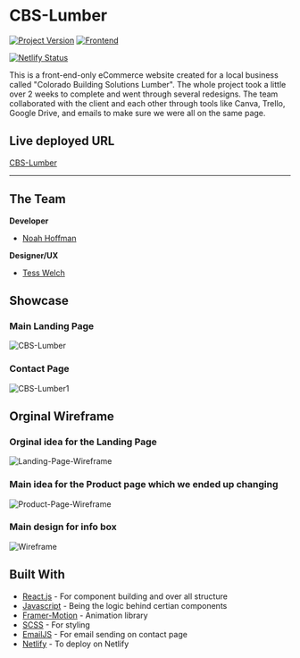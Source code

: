 # CBS-Lumber

[![Project Version][version-image]][version-url]
[![Frontend][Frontend-image]][Frontend-url]


[![Netlify Status](https://api.netlify.com/api/v1/badges/75dc8464-d33f-4647-8f1b-f06803a9b3e9/deploy-status)](https://app.netlify.com/sites/cbs-lumber/deploys)

This is a front-end-only eCommerce website created for a local business called "Colorado Building Solutions Lumber". The whole project took a little over 2 weeks to complete and went through several redesigns. The team collaborated with the client and each other through tools like Canva, Trello, Google Drive, and emails to make sure we were all on the same page. 

## Live deployed URL
[CBS-Lumber](https://cbs-lumber.com/)

---
## The Team

**Developer** 
* [Noah Hoffman](https://www.linkedin.com/in/noah-hoffman-9975a7121/)

**Designer/UX**
* [Tess Welch](https://www.linkedin.com/in/tess-welch-a61814122/) 

## Showcase

### Main Landing Page

![CBS-Lumber](https://user-images.githubusercontent.com/60634270/199339471-459af88b-631d-4ea5-92af-b895cc54295f.png)


### Contact Page
![CBS-Lumber1](https://user-images.githubusercontent.com/60634270/199339481-fb6544f6-9f2d-4b09-a9c2-27c90f2489d0.png)


## Orginal Wireframe 

### Orginal idea for the Landing Page
![Landing-Page-Wireframe](https://user-images.githubusercontent.com/60634270/199342567-4a3c3f84-488b-4938-9d89-a8dd51d87af5.png)

### Main idea for the Product page which we ended up changing
![Product-Page-Wireframe](https://user-images.githubusercontent.com/60634270/199342639-7d7515c5-8b56-4373-b100-072990224630.png)

### Main design for info box
![Wireframe](https://user-images.githubusercontent.com/60634270/199342745-e639eb57-ff0a-474f-8373-dbe148a03995.png)

## Built With

* [React.js](https://reactjs.org/) - For component building and over all structure
* [Javascript](https://www.javascript.com/) - Being the logic behind certian components
* [Framer-Motion](https://www.framer.com/motion/) - Animation library
* [SCSS](https://sass-lang.com/) - For styling
* [EmailJS](https://sass-lang.com/) - For email sending on contact page
* [Netlify](https://www.netlify.com/?utm_source=google&utm_medium=paid_search&utm_campaign=12755510784&adgroup=118788138897&utm_term=netlify&utm_content=kwd-371509120223&creative=514583565825&device=c&matchtype=e&location=9028776&gclid=CjwKCAjws--ZBhAXEiwAv-RNL6XfigYndRl4TKQVJSai3OwBRYdwr3gyuMDqftDeFlbvhg81z3a3cxoCnnQQAvD_BwE) - To deploy on Netlify


<!-- Markdown link & img dfn's -->

[header-url]: github-template.png
[header-link]: https://github.com/alexandrerosseto


[cloud-provider-url]: https://wbshopping.herokuapp.com

[linkedin-url]: https://www.linkedin.com/in/noah-hoffman-9975a7121/


[version-image]: https://img.shields.io/badge/Version-1.0.0-brightgreen?style=for-the-badge&logo=appveyor
[version-url]: https://img.shields.io/badge/version-1.0.0-green
[Frontend-image]: https://img.shields.io/badge/Frontend-React.js-blue?style=for-the-badge
[Frontend-url]: https://img.shields.io/badge/Frontend-React.JS-blue?style=for-the-badge
[Backend-image]: https://img.shields.io/badge/Backend-Node.JS-important?style=for-the-badge
[Backend-url]: https://img.shields.io/badge/Backend-Node.JS-important?style=for-the-badge
